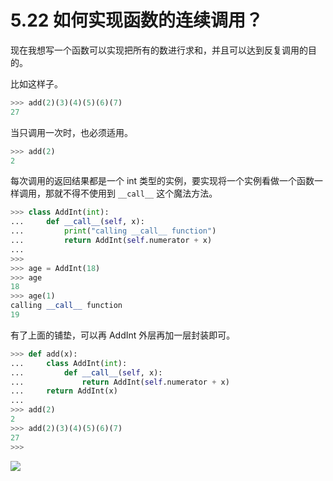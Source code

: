 # 5.22 如何实现函数的连续调用？

现在我想写一个函数可以实现把所有的数进行求和，并且可以达到反复调用的目的。

比如这样子。

```python
>>> add(2)(3)(4)(5)(6)(7)
27
```

当只调用一次时，也必须适用。

```python
>>> add(2)
2
```

每次调用的返回结果都是一个 int 类型的实例，要实现将一个实例看做一个函数一样调用，那就不得不使用到 `__call__` 这个魔法方法。

```python
>>> class AddInt(int):
...     def __call__(self, x):
...         print("calling __call__ function")
...         return AddInt(self.numerator + x)
...
>>>
>>> age = AddInt(18)
>>> age
18
>>> age(1)
calling __call__ function
19
```

有了上面的铺垫，可以再 AddInt 外层再加一层封装即可。

```python
>>> def add(x):
...     class AddInt(int):
...         def __call__(self, x):
...             return AddInt(self.numerator + x)
...     return AddInt(x)
...
>>> add(2)
2
>>> add(2)(3)(4)(5)(6)(7)
27
>>>
```

![](http://image.iswbm.com/20200607174235.png)